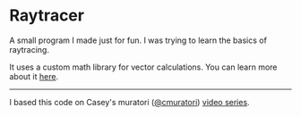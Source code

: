Raytracer
=========

A small program I made just for fun. I was trying to learn the basics of raytracing.

It uses a custom math library for vector calculations. You can learn more about it [here](https://github.com/iMaximuz/Vectorian).

---
I based this code on Casey's muratori ([@cmuratori](https://twitter.com/cmuratori)) [video series](https://www.youtube.com/watch?v=ZAeU3Z0PmcU).